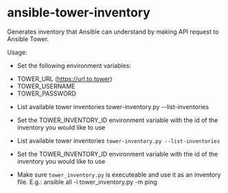 # ansible-tower-inventory
Generates inventory that Ansible can understand by making API request to Ansible Tower.

Usage: 

* Set the following environment variables:
 - TOWER_URL (https://url.to.tower)
 - TOWER_USERNAME
 - TOWER_PASSWORD

* List available tower inventories
 tower-inventory.py --list-inventories

* Set the TOWER_INVENTORY_ID environment variable with the id of the inventory you would like to use

* List available tower inventories
`tower-inventory.py --list-inventories`

* Set the TOWER_INVENTORY_ID environment variable with the id of the inventory you would like to use

* Make sure `tower_inventory.py` is executeable and use it as an inventory file. E.g.: ansible all -i tower_inventory.py -m ping
